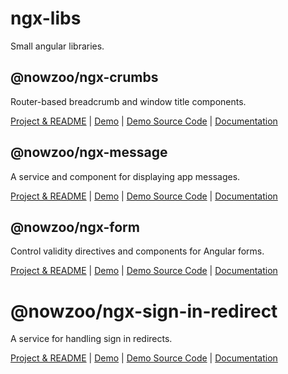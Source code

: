 # ngx-libs

Small angular libraries.

## @nowzoo/ngx-crumbs
Router-based breadcrumb and window title components.

[Project & README](https://github.com/nowzoo/ngx-libs/tree/master/projects/ngx-crumbs)
|
[Demo](https://nowzoo.github.io/ngx-libs/ngx-crumbs/)
|
[Demo Source Code](https://github.com/nowzoo/ngx-libs/tree/master/projects/ngx-crumbs-demo/src/app)
|
[Documentation](https://nowzoo.github.io/ngx-libs/ngx-crumbs/docs/)

## @nowzoo/ngx-message
A service and component for displaying app messages.

[Project & README](https://github.com/nowzoo/ngx-libs/tree/master/projects/ngx-message)
|
[Demo](https://nowzoo.github.io/ngx-libs/ngx-message/)
|
[Demo Source Code](https://github.com/nowzoo/ngx-libs/tree/master/projects/ngx-message-demo/src/app)
|
[Documentation](https://nowzoo.github.io/ngx-libs/ngx-message/docs/)

## @nowzoo/ngx-form

Control validity directives and components for Angular forms.

[Project & README](https://github.com/nowzoo/ngx-libs/tree/master/projects/ngx-form)
|
[Demo](https://nowzoo.github.io/ngx-libs/ngx-form/)
|
[Demo Source Code](https://github.com/nowzoo/ngx-libs/tree/master/projects/ngx-form-demo/src/app)
|
[Documentation](https://nowzoo.github.io/ngx-libs/ngx-form/docs/)


# @nowzoo/ngx-sign-in-redirect

A service for handling sign in redirects.

[Project & README](https://github.com/nowzoo/ngx-libs/tree/master/projects/ngx-sign-in-redirect)
|
[Demo](https://nowzoo.github.io/ngx-libs/ngx-sign-in-redirect/)
|
[Demo Source Code](https://github.com/nowzoo/ngx-libs/tree/master/projects/ngx-sign-in-redirect-demo/src/app)
|
[Documentation](https://nowzoo.github.io/ngx-libs/ngx-sign-in-redirect/docs/)
